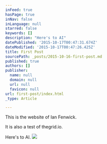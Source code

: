 ```yaml
---
inFeed: true
hasPage: true
inNav: false
inLanguage: null
starred: false
keywords: []
description: "Here's to AI"
datePublished: '2015-10-17T00:47:31.674Z'
dateModified: '2015-10-17T00:47:26.425Z'
title: First Post
sourcePath: _posts/2015-10-16-first-post.md
published: true
authors: []
publisher:
  name: null
  domain: null
  url: null
  favicon: null
url: first-post/index.html
_type: Article

---
```

This is the website of Ian Fenwick.

It is also a test of thegrid.io.

Here's to AI.
![](https://the-grid-user-content.s3-us-west-2.amazonaws.com/2fdda8d3-7cb7-47b7-b27c-d0f31f90e02d.jpg)